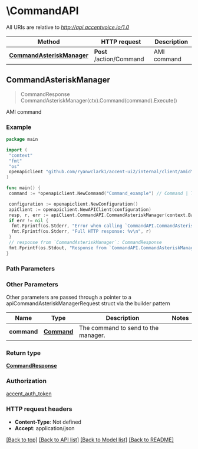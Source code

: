# \CommandAPI

All URIs are relative to *<http://api.accentvoice.io/1.0>*

Method | HTTP request | Description
------------- | ------------- | -------------
[**CommandAsteriskManager**](CommandAPI.md#CommandAsteriskManager) | **Post** /action/Command | AMI command

## CommandAsteriskManager

> CommandResponse CommandAsteriskManager(ctx).Command(command).Execute()

AMI command

### Example

```go
package main

import (
 "context"
 "fmt"
 "os"
 openapiclient "github.com/ryanwclark1/accent-ui2/internal/client/amid"
)

func main() {
 command := *openapiclient.NewCommand("Command_example") // Command | The command to send to the manager.  (optional)

 configuration := openapiclient.NewConfiguration()
 apiClient := openapiclient.NewAPIClient(configuration)
 resp, r, err := apiClient.CommandAPI.CommandAsteriskManager(context.Background()).Command(command).Execute()
 if err != nil {
  fmt.Fprintf(os.Stderr, "Error when calling `CommandAPI.CommandAsteriskManager``: %v\n", err)
  fmt.Fprintf(os.Stderr, "Full HTTP response: %v\n", r)
 }
 // response from `CommandAsteriskManager`: CommandResponse
 fmt.Fprintf(os.Stdout, "Response from `CommandAPI.CommandAsteriskManager`: %v\n", resp)
}
```

### Path Parameters

### Other Parameters

Other parameters are passed through a pointer to a apiCommandAsteriskManagerRequest struct via the builder pattern

Name | Type | Description  | Notes
------------- | ------------- | ------------- | -------------
 **command** | [**Command**](Command.md) | The command to send to the manager.  |

### Return type

[**CommandResponse**](CommandResponse.md)

### Authorization

[accent_auth_token](../README.md#accent_auth_token)

### HTTP request headers

- **Content-Type**: Not defined
- **Accept**: application/json

[[Back to top]](#) [[Back to API list]](../README.md#documentation-for-api-endpoints)
[[Back to Model list]](../README.md#documentation-for-models)
[[Back to README]](../README.md)
